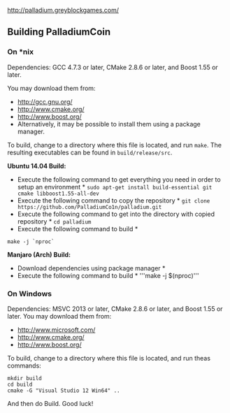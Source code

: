 http://palladium.greyblockgames.com/

## Building PalladiumCoin 

### On *nix

Dependencies: GCC 4.7.3 or later, CMake 2.8.6 or later, and Boost 1.55 or later.

You may download them from:

* http://gcc.gnu.org/
* http://www.cmake.org/
* http://www.boost.org/
* Alternatively, it may be possible to install them using a package manager.

To build, change to a directory where this file is located, and run `make`. The resulting executables can be found in `build/release/src`.

**Ubuntu 14.04 Build:**

* Execute the following command to get everything you need in order to setup an environment *
`sudo apt-get install build-essential git cmake libboost1.55-all-dev`
* Execute the following command to copy the repository *
`git clone https://github.com/PalladiumCo1n/palladium.git`
* Execute the following command to get into the directory with copied repository *
`cd palladium`
* Execute the following command to build *

```make -j `nproc` ```

**Manjaro (Arch) Build:**

* Download dependencies using package manager *
* Execute the following command to build *
'''make -j $(nproc)'''

### On Windows
Dependencies: MSVC 2013 or later, CMake 2.8.6 or later, and Boost 1.55 or later. You may download them from:

* http://www.microsoft.com/
* http://www.cmake.org/
* http://www.boost.org/

To build, change to a directory where this file is located, and run theas commands: 
```
mkdir build
cd build
cmake -G "Visual Studio 12 Win64" ..
```

And then do Build.
Good luck!
